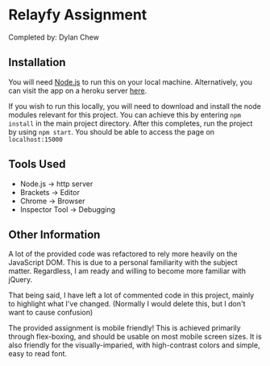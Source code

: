 # Relayfy Assignment
Completed by: Dylan Chew

## Installation
You will need [Node.js](https://nodejs.org/en/) to run this on your local machine. Alternatively, you can visit the app on a heroku server [here](https://relayfy-assignment.herokuapp.com/).

If you wish to run this locally, you will need to download and install the node modules relevant for this project. You can achieve this by entering `npm install` in the main project directory. After this completes, run the project by using `npm start`. You should be able to access the page on `localhost:15000`

## Tools Used
- Node.js -> http server
- Brackets -> Editor
- Chrome -> Browser
- Inspector Tool -> Debugging


## Other Information
A lot of the provided code was refactored to rely more heavily on the JavaScript DOM. This is due to a personal familiarity with the subject matter. Regardless, I am ready and willing to become more familiar with jQuery.

That being said, I have left a lot of commented code in this project, mainly to highlight what I've changed. (Normally I would delete this, but I don't want to cause confusion)

The provided assignment is mobile friendly! This is achieved primarily through flex-boxing, and should be usable on most mobile screen sizes. It is also friendly for the visually-imparied, with high-contrast colors and simple, easy to read font. 